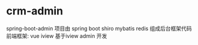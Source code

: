 # crm-admin
spring-boot-admin
项目由 
spring boot
shiro
mybatis
redis
组成后台框架代码
前端框架:
vue
iview
基于iview admin 开发
